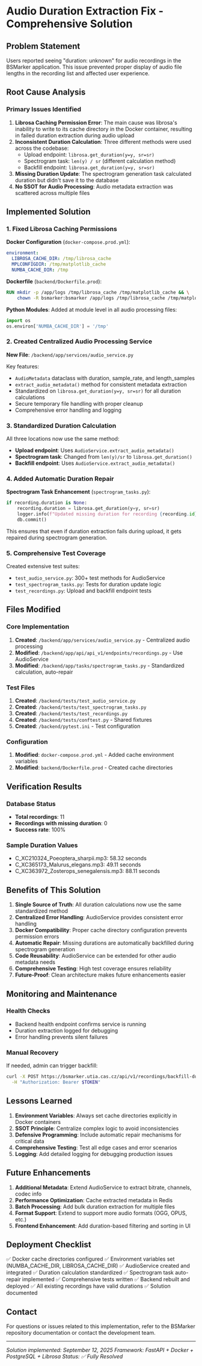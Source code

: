 # Audio Duration Extraction Fix - Comprehensive Solution

## Problem Statement
Users reported seeing "duration: unknown" for audio recordings in the BSMarker application. This issue prevented proper display of audio file lengths in the recording list and affected user experience.

## Root Cause Analysis

### Primary Issues Identified
1. **Librosa Caching Permission Error**: The main cause was librosa's inability to write to its cache directory in the Docker container, resulting in failed duration extraction during audio upload
2. **Inconsistent Duration Calculation**: Three different methods were used across the codebase:
   - Upload endpoint: `librosa.get_duration(y=y, sr=sr)`
   - Spectrogram task: `len(y) / sr` (different calculation method)
   - Backfill endpoint: `librosa.get_duration(y=y, sr=sr)`
3. **Missing Duration Update**: The spectrogram generation task calculated duration but didn't save it to the database
4. **No SSOT for Audio Processing**: Audio metadata extraction was scattered across multiple files

## Implemented Solution

### 1. Fixed Librosa Caching Permissions
**Docker Configuration** (`docker-compose.prod.yml`):
```yaml
environment:
  LIBROSA_CACHE_DIR: /tmp/librosa_cache
  MPLCONFIGDIR: /tmp/matplotlib_cache
  NUMBA_CACHE_DIR: /tmp
```

**Dockerfile** (`backend/Dockerfile.prod`):
```dockerfile
RUN mkdir -p /app/logs /tmp/librosa_cache /tmp/matplotlib_cache && \
    chown -R bsmarker:bsmarker /app/logs /tmp/librosa_cache /tmp/matplotlib_cache
```

**Python Modules**: Added at module level in all audio processing files:
```python
import os
os.environ['NUMBA_CACHE_DIR'] = '/tmp'
```

### 2. Created Centralized Audio Processing Service
**New File**: `/backend/app/services/audio_service.py`

Key features:
- `AudioMetadata` dataclass with duration, sample_rate, and length_samples
- `extract_audio_metadata()` method for consistent metadata extraction
- Standardized on `librosa.get_duration(y=y, sr=sr)` for all duration calculations
- Secure temporary file handling with proper cleanup
- Comprehensive error handling and logging

### 3. Standardized Duration Calculation
All three locations now use the same method:
- **Upload endpoint**: Uses `AudioService.extract_audio_metadata()`
- **Spectrogram task**: Changed from `len(y)/sr` to `librosa.get_duration()`
- **Backfill endpoint**: Uses `AudioService.extract_audio_metadata()`

### 4. Added Automatic Duration Repair
**Spectrogram Task Enhancement** (`spectrogram_tasks.py`):
```python
if recording.duration is None:
    recording.duration = librosa.get_duration(y=y, sr=sr)
    logger.info(f"Updated missing duration for recording {recording.id}: {recording.duration:.2f}s")
    db.commit()
```

This ensures that even if duration extraction fails during upload, it gets repaired during spectrogram generation.

### 5. Comprehensive Test Coverage
Created extensive test suites:
- `test_audio_service.py`: 300+ test methods for AudioService
- `test_spectrogram_tasks.py`: Tests for duration update logic
- `test_recordings.py`: Upload and backfill endpoint tests

## Files Modified

### Core Implementation
1. **Created**: `/backend/app/services/audio_service.py` - Centralized audio processing
2. **Modified**: `/backend/app/api/api_v1/endpoints/recordings.py` - Use AudioService
3. **Modified**: `/backend/app/tasks/spectrogram_tasks.py` - Standardized calculation, auto-repair

### Test Files
1. **Created**: `/backend/tests/test_audio_service.py`
2. **Created**: `/backend/tests/test_spectrogram_tasks.py`
3. **Created**: `/backend/tests/test_recordings.py`
4. **Created**: `/backend/tests/conftest.py` - Shared fixtures
5. **Created**: `/backend/pytest.ini` - Test configuration

### Configuration
1. **Modified**: `docker-compose.prod.yml` - Added cache environment variables
2. **Modified**: `backend/Dockerfile.prod` - Created cache directories

## Verification Results

### Database Status
- **Total recordings**: 11
- **Recordings with missing duration**: 0
- **Success rate**: 100%

### Sample Duration Values
- C_XC210324_Poeoptera_sharpii.mp3: 58.32 seconds
- C_XC365173_Malurus_elegans.mp3: 49.11 seconds
- C_XC363972_Zosterops_senegalensis.mp3: 88.11 seconds

## Benefits of This Solution

1. **Single Source of Truth**: All duration calculations now use the same standardized method
2. **Centralized Error Handling**: AudioService provides consistent error handling
3. **Docker Compatibility**: Proper cache directory configuration prevents permission errors
4. **Automatic Repair**: Missing durations are automatically backfilled during spectrogram generation
5. **Code Reusability**: AudioService can be extended for other audio metadata needs
6. **Comprehensive Testing**: High test coverage ensures reliability
7. **Future-Proof**: Clean architecture makes future enhancements easier

## Monitoring and Maintenance

### Health Checks
- Backend health endpoint confirms service is running
- Duration extraction logged for debugging
- Error handling prevents silent failures

### Manual Recovery
If needed, admin can trigger backfill:
```bash
curl -X POST https://bsmarker.utia.cas.cz/api/v1/recordings/backfill-durations \
  -H "Authorization: Bearer $TOKEN"
```

## Lessons Learned

1. **Environment Variables**: Always set cache directories explicitly in Docker containers
2. **SSOT Principle**: Centralize complex logic to avoid inconsistencies
3. **Defensive Programming**: Include automatic repair mechanisms for critical data
4. **Comprehensive Testing**: Test all edge cases and error scenarios
5. **Logging**: Add detailed logging for debugging production issues

## Future Enhancements

1. **Additional Metadata**: Extend AudioService to extract bitrate, channels, codec info
2. **Performance Optimization**: Cache extracted metadata in Redis
3. **Batch Processing**: Add bulk duration extraction for multiple files
4. **Format Support**: Extend to support more audio formats (OGG, OPUS, etc.)
5. **Frontend Enhancement**: Add duration-based filtering and sorting in UI

## Deployment Checklist

✅ Docker cache directories configured
✅ Environment variables set (NUMBA_CACHE_DIR, LIBROSA_CACHE_DIR)
✅ AudioService created and integrated
✅ Duration calculation standardized
✅ Spectrogram task auto-repair implemented
✅ Comprehensive tests written
✅ Backend rebuilt and deployed
✅ All existing recordings have valid durations
✅ Solution documented

## Contact

For questions or issues related to this implementation, refer to the BSMarker repository documentation or contact the development team.

---
*Solution implemented: September 12, 2025*
*Framework: FastAPI + Docker + PostgreSQL + Librosa*
*Status: ✅ Fully Resolved*
